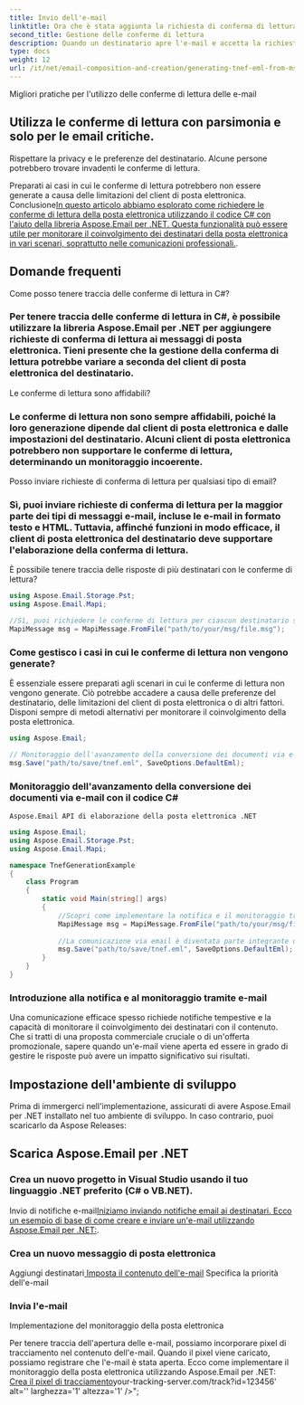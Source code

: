 ```yaml
---
title: Invio dell'e-mail
linktitle: Ora che è stata aggiunta la richiesta di conferma di lettura, inviamo l'e-mail.
second_title: Gestione delle conferme di lettura
description: Quando un destinatario apre l'e-mail e accetta la richiesta di conferma di lettura, riceverai una notifica di conferma di lettura. Tuttavia, gestire le conferme di lettura può essere un po’ complicato poiché non tutti i client di posta le supportano. Si consiglia di utilizzare un indirizzo email dedicato per raccogliere le conferme di lettura ed elaborarle di conseguenza.
type: docs
weight: 12
url: /it/net/email-composition-and-creation/generating-tnef-eml-from-msg-in-csharp/
---
```


Migliori pratiche per l'utilizzo delle conferme di lettura delle e-mail

##  Utilizza le conferme di lettura con parsimonia e solo per le email critiche.

Rispettare la privacy e le preferenze del destinatario. Alcune persone potrebbero trovare invadenti le conferme di lettura.

Preparati ai casi in cui le conferme di lettura potrebbero non essere generate a causa delle limitazioni del client di posta elettronica.
Conclusione[In questo articolo abbiamo esplorato come richiedere le conferme di lettura della posta elettronica utilizzando il codice C# con l'aiuto della libreria Aspose.Email per .NET. Questa funzionalità può essere utile per monitorare il coinvolgimento dei destinatari della posta elettronica in vari scenari, soprattutto nelle comunicazioni professionali.](https://releases.aspose.com/email/net).

##  Domande frequenti

Come posso tenere traccia delle conferme di lettura in C#?

### Per tenere traccia delle conferme di lettura in C#, è possibile utilizzare la libreria Aspose.Email per .NET per aggiungere richieste di conferma di lettura ai messaggi di posta elettronica. Tieni presente che la gestione della conferma di lettura potrebbe variare a seconda del client di posta elettronica del destinatario.

   Le conferme di lettura sono affidabili?

### Le conferme di lettura non sono sempre affidabili, poiché la loro generazione dipende dal client di posta elettronica e dalle impostazioni del destinatario. Alcuni client di posta elettronica potrebbero non supportare le conferme di lettura, determinando un monitoraggio incoerente.

   Posso inviare richieste di conferma di lettura per qualsiasi tipo di email?

### Sì, puoi inviare richieste di conferma di lettura per la maggior parte dei tipi di messaggi e-mail, incluse le e-mail in formato testo e HTML. Tuttavia, affinché funzioni in modo efficace, il client di posta elettronica del destinatario deve supportare l'elaborazione della conferma di lettura.

   È possibile tenere traccia delle risposte di più destinatari con le conferme di lettura?

   ```csharp
   using Aspose.Email.Storage.Pst;
   using Aspose.Email.Mapi;

   //Sì, puoi richiedere le conferme di lettura per ciascun destinatario separatamente aggiungendo le intestazioni appropriate al messaggio email. In questo modo, puoi tenere traccia delle interazioni dei singoli destinatari con l'e-mail.
   MapiMessage msg = MapiMessage.FromFile("path/to/your/msg/file.msg");
   ```

### Come gestisco i casi in cui le conferme di lettura non vengono generate?

   È essenziale essere preparati agli scenari in cui le conferme di lettura non vengono generate. Ciò potrebbe accadere a causa delle preferenze del destinatario, delle limitazioni del client di posta elettronica o di altri fattori. Disponi sempre di metodi alternativi per monitorare il coinvolgimento della posta elettronica.

   ```csharp
   using Aspose.Email;
   
   // Monitoraggio dell'avanzamento della conversione dei documenti via e-mail con il codice C#
   msg.Save("path/to/save/tnef.eml", SaveOptions.DefaultEml);
   ```

###  Monitoraggio dell'avanzamento della conversione dei documenti via e-mail con il codice C#

    Aspose.Email API di elaborazione della posta elettronica .NET

   ```csharp
   using Aspose.Email;
   using Aspose.Email.Storage.Pst;
   using Aspose.Email.Mapi;

   namespace TnefGenerationExample
   {
       class Program
       {
           static void Main(string[] args)
           {
               //Scopri come implementare la notifica e il monitoraggio tramite posta elettronica utilizzando Aspose.Email per .NET. Guida passo passo con esempi di codice. Migliora la tua comunicazione e-mail oggi!
               MapiMessage msg = MapiMessage.FromFile("path/to/your/msg/file.msg");
               
               //La comunicazione via email è diventata parte integrante della nostra vita, sia per scopi personali che professionali. Quando si tratta di e-mail critiche, è importante garantire che le notifiche vengano ricevute tempestivamente e che siano attivi meccanismi di tracciamento. Aspose.Email per .NET fornisce una potente soluzione per ottenere notifiche e tracciamenti efficienti della posta elettronica. In questa guida ti guideremo attraverso il processo passo dopo passo, fornendo esempi di codice sorgente per ogni fase.
               msg.Save("path/to/save/tnef.eml", SaveOptions.DefaultEml);
           }
       }
   }
   ```

### Introduzione alla notifica e al monitoraggio tramite e-mail

   Una comunicazione efficace spesso richiede notifiche tempestive e la capacità di monitorare il coinvolgimento dei destinatari con il contenuto. Che si tratti di una proposta commerciale cruciale o di un'offerta promozionale, sapere quando un'e-mail viene aperta ed essere in grado di gestire le risposte può avere un impatto significativo sui risultati.

##  Impostazione dell'ambiente di sviluppo

Prima di immergerci nell'implementazione, assicurati di avere Aspose.Email per .NET installato nel tuo ambiente di sviluppo. In caso contrario, puoi scaricarlo da Aspose Releases:

##  Scarica Aspose.Email per .NET

### Crea un nuovo progetto in Visual Studio usando il tuo linguaggio .NET preferito (C# o VB.NET).

Invio di notifiche e-mail[Iniziamo inviando notifiche email ai destinatari. Ecco un esempio di base di come creare e inviare un'e-mail utilizzando Aspose.Email per .NET:](https://releases.aspose.com/email/net).

###  Crea un nuovo messaggio di posta elettronica

 Aggiungi destinatari[ Imposta il contenuto dell'e-mail](https://reference.aspose.com/email/net) Specifica la priorità dell'e-mail

###  Invia l'e-mail

Implementazione del monitoraggio della posta elettronica

Per tenere traccia dell'apertura delle e-mail, possiamo incorporare pixel di tracciamento nel contenuto dell'e-mail. Quando il pixel viene caricato, possiamo registrare che l'e-mail è stata aperta. Ecco come implementare il monitoraggio della posta elettronica utilizzando Aspose.Email per .NET:[ Crea il pixel di tracciamento](https://reference.aspose.com/email/net)your-tracking-server.com/track?id=123456' alt='' larghezza='1' altezza='1' />";
